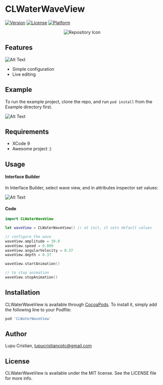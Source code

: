# CLWaterWaveView

[![Version](https://img.shields.io/cocoapods/v/CLWaterWaveView.svg?style=flat)](http://cocoapods.org/pods/CLWaterWaveView)
[![License](https://img.shields.io/cocoapods/l/CLWaterWaveView.svg?style=flat)](http://cocoapods.org/pods/CLWaterWaveView)
[![Platform](https://img.shields.io/cocoapods/p/CLWaterWaveView.svg?style=flat)](http://cocoapods.org/pods/CLWaterWaveView)

<p align="center">
<img src="https://github.com/cristiLupu/CLWaterWaveView/blob/master/icon.png" alt="Repository Icon"/>
</p>

## Features

![Alt Text](https://github.com/cristiLupu/CLWaterWaveView/blob/master/intro.gif)

* Simple configuration
* Live editing

## Example

To run the example project, clone the repo, and run `pod install` from the Example directory first.

![Alt Text](https://github.com/cristiLupu/CLWaterWaveView/blob/master/demo.gif)

## Requirements

* XCode 9
* Awesome project :)

## Usage

#### Interface Builder
In Interface Builder, select wave view, and in attributes inspector set values:

![Alt Text](https://github.com/cristiLupu/CLWaterWaveView/blob/master/attributes_inspector.png)

#### Code

```swift
import CLWaterWaveView

let waveView = CLWaterWaveView() // at init, it sets default values

// configure the wave
waveView.amplitude = 39.0
waveView.speed = 0.009
waveView.angularVelocity = 0.37
waveView.depth = 0.37

waveView.startAnimation()

// to stop animation
waveView.stopAnimation()
```

## Installation

CLWaterWaveView is available through [CocoaPods](http://cocoapods.org). To install
it, simply add the following line to your Podfile:

```ruby
pod 'CLWaterWaveView'
```

## Author

Lupu Cristian, lupucristiancptc@gmail.com

## License

CLWaterWaveView is available under the MIT license. See the LICENSE file for more info.


